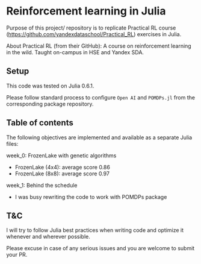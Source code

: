 # Reinforcement learning in Julia

Purpose of this project/ repository is to replicate Practical RL course (https://github.com/yandexdataschool/Practical_RL) exercises in Julia.

About Practical RL (from their GitHub): A course on reinforcement learning in the wild. Taught on-campus in HSE and Yandex SDA.

## Setup

This code was tested on Julia 0.6.1.

Please follow standard process to configure `Open AI` and `POMDPs.jl` from the corresponding package repository.

## Table of contents

The following objectives are implemented and available as a separate Julia files:

week_0: FrozenLake with genetic algorithms
- FrozenLake (4x4): average score 0.86
- FrozenLake (8x8): average score 0.97

week_1: Behind the schedule
- I was busy rewriting the code to work with POMDPs package

## T&C

I will try to follow Julia best practices when writing code and optimize it whenever and wherever possible.

Please excuse in case of any serious issues and you are welcome to submit your PR.
